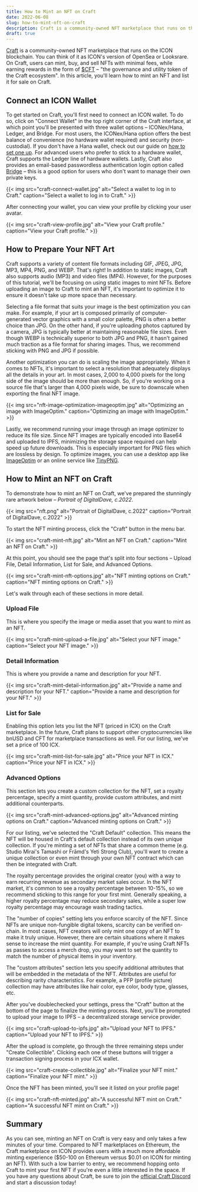 ```yaml
---
title: How to Mint an NFT on Craft
date: 2022-06-08
slug: how-to-mint-nft-on-craft
description: Craft is a community-owned NFT marketplace that runs on the ICON blockchain. In this article, you’ll learn how to mint an NFT and list it for sale on Craft.
draft: true
---
```


[Craft](https://craft.network) is a community-owned NFT marketplace that runs on the ICON blockchain. You can think of it as ICON's version of OpenSea or Looksrare. On Craft, users can mint, buy, and sell NFTs with minimal fees, while earning rewards in the form of [$CFT](https://craft.network/cft) – "the governance and utility token of the Craft ecosystem". In this article, you'll learn how to mint an NFT and list it for sale on Craft.

## Connect an ICON Wallet

To get started on Craft, you'll first need to connect an ICON wallet. To do so, click on "Connect Wallet" in the top right corner of the Craft interface, at which point you'll be presented with three wallet options – ICONex/Hana, Ledger, and Bridge. For most users, the ICONex/Hana option offers the best balance of convenience (no hardware wallet required) and security (non-custodial). If you don't have a Hana wallet, check out our guide on [how to set one up](/learn/icon-wallet/). For advanced users who prefer to stick to a hardware wallet, Craft supports the Ledger line of hardware wallets. Lastly, Craft also provides an email-based passwordless authentication login option called [Bridge](https://bridgepay.money/) – this is a good option for users who don't want to manage their own private keys.

{{< img src="craft-connect-wallet.jpg" alt="Select a wallet to log in to Craft." caption="Select a wallet to log in to Craft." >}}

After connecting your wallet, you can view your profile by clicking your user avatar.

{{< img src="craft-view-profile.jpg" alt="View your Craft profile." caption="View your Craft profile." >}}

## How to Prepare Your NFT Art

Craft supports a variety of content file formats including GIF, JPEG, JPG, MP3, MP4, PNG, and WEBP. That's right! In addition to static images, Craft also supports audio (MP3) and video files (MP4). However, for the purposes of this tutorial, we'll be focusing on using static images to mint NFTs. Before uploading an image to Craft to mint an NFT, it's important to optimize it to ensure it doesn't take up more space than necessary.

Selecting a file format that suits your image is the best optimization you can make. For example, if your art is composed primarily of computer-generated vector graphics with a small color palette, PNG is often a better choice than JPG. On the other hand, if you're uploading photos captured by a camera, JPG is typically better at maintaining reasonable file sizes. Even though WEBP is technically superior to both JPG and PNG, it hasn't gained much traction as a file format for sharing images. Thus, we recommend sticking with PNG and JPG if possible.

Another optimization you can do is scaling the image appropriately. When it comes to NFTs, it's important to select a resolution that adequately displays all the details in your art. In most cases, 2,000 to 4,000 pixels for the long side of the image should be more than enough. So, if you're working on a source file that's larger than 4,000 pixels wide, be sure to downscale when exporting the final NFT image.

{{< img src="nft-image-optimization-imageoptim.jpg" alt="Optimizing an image with ImageOptim." caption="Optimizing an image with ImageOptim." >}}

Lastly, we recommend running your image through an image optimizer to reduce its file size. Since NFT images are typically encoded into Base64 and uploaded to IPFS, minimizing the storage space required can help speed up future downloads. This is especially important for PNG files which are lossless by design. To optimize images, you can use a desktop app like [ImageOptim](https://imageoptim.com/mac) or an online service like [TinyPNG](https://tinypng.com).

## How to Mint an NFT on Craft

To demonstrate how to mint an NFT on Craft, we've prepared the stunningly rare artwork below – *Portrait of DigitalDave, c.2022*.

{{< img src="nft.png" alt="Portrait of DigitalDave, c.2022" caption="Portrait of DigitalDave, c.2022" >}}

To start the NFT minting process, click the "Craft" button in the menu bar.

{{< img src="craft-mint-nft.jpg" alt="Mint an NFT on Craft." caption="Mint an NFT on Craft." >}}

At this point, you should see the page that's split into four sections – Upload File, Detail Information, List for Sale, and Advanced Options.

{{< img src="craft-mint-nft-options.jpg" alt="NFT minting options on Craft." caption="NFT minting options on Craft." >}}

Let's walk through each of these sections in more detail.

### Upload File

This is where you specify the image or media asset that you want to mint as an NFT.

{{< img src="craft-mint-upload-a-file.jpg" alt="Select your NFT image." caption="Select your NFT image." >}}

### Detail Information

This is where you provide a name and description for your NFT.

{{< img src="craft-mint-detail-information.jpg" alt="Provide a name and description for your NFT." caption="Provide a name and description for your NFT." >}}

### List for Sale

Enabling this option lets you list the NFT (priced in ICX) on the Craft marketplace. In the future, Craft plans to support other cryptocurrencies like bnUSD and CFT for marketplace transactions as well. For our listing, we've set a price of 100 ICX.

{{< img src="craft-mint-list-for-sale.jpg" alt="Price your NFT in ICX." caption="Price your NFT in ICX." >}}

### Advanced Options

This section lets you create a custom collection for the NFT, set a royalty percentage, specify a mint quantity, provide custom attributes, and mint additional counterparts.

{{< img src="craft-mint-advanced-options.jpg" alt="Advanced minting options on Craft." caption="Advanced minting options on Craft." >}}

For our listing, we've selected the "Craft Default" collection. This means the NFT will be housed in Craft's default collection instead of its own unique collection. If you're minting a set of NFTs that share a common theme (e.g. Studio Mirai's Tamashi or Frāmd's Yeti Strong Club), you'll want to create a unique collection or even mint through your own NFT contract which can then be integrated with Craft.

The royalty percentage provides the original creator (you) with a way to earn recurring revenue as secondary market sales occur. In the NFT market, it's common to see a royalty percentage between 10-15%, so we recommend sticking to this range for your first mint. Generally speaking, a higher royalty percentage may reduce secondary sales, while a super low royalty percentage may encourage wash trading tactics.

The "number of copies" setting lets you enforce scarcity of the NFT. Since NFTs are unique non-fungible digital tokens, scarcity can be verified on-chain. In most cases, NFT creators will only mint one copy of an NFT to make it truly unique. However, there are certain situations where it makes sense to increase the mint quantity. For example, if you're using Craft NFTs as passes to access a merch drop, you may want to set the quantity to match the number of physical items in your inventory.

The "custom attributes" section lets you specify additional attributes that will be embedded in the metadata of the NFT. Attributes are useful for describing rarity characteristics. For example, a PFP (profile picture) collection may have attributes like hair color, eye color, body type, glasses, etc.

After you've doublechecked your settings, press the "Craft" button at the bottom of the page to finalize the minting process. Next, you'll be prompted to upload your image to IPFS – a decentralized storage service provider. 

{{< img src="craft-upload-to-ipfs.jpg" alt="Upload your NFT to IPFS." caption="Upload your NFT to IPFS." >}}

After the upload is complete, go through the three remaining steps under "Create Collectible". Clicking each one of these buttons will trigger a transaction signing process in your ICX wallet.

{{< img src="craft-create-collectible.jpg" alt="Finalize your NFT mint." caption="Finalize your NFT mint." >}}

Once the NFT has been minted, you'll see it listed on your profile page!

{{< img src="craft-nft-minted.jpg" alt="A successful NFT mint on Craft." caption="A successful NFT mint on Craft." >}}

## Summary

As you can see, minting an NFT on Craft is very easy and only takes a few minutes of your time. Compared to NFT marketplaces on Ethereum, the Craft marketplace on ICON provides users with a much more affordable minting experience ($50-100 on Ethereum versus $0.01 on ICON for minting an NFT). With such a low barrier to entry, we recommend hopping onto Craft to mint your first NFT if you're even a little interested in the space. If you have any questions about Craft, be sure to join the [official Craft Discord](https://discord.gg/TaG8SfmAVH) and start a discussion today!